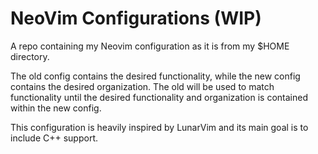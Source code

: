 # NeoVim Configurations (WIP)

A repo containing my Neovim configuration as it is from my $HOME directory.

The old config contains the desired functionality, while the new config contains the desired organization. The old will be used to match functionality until the desired functionality and organization is contained within the new config.

This configuration is heavily inspired by LunarVim and its main goal is to include C++ support.

